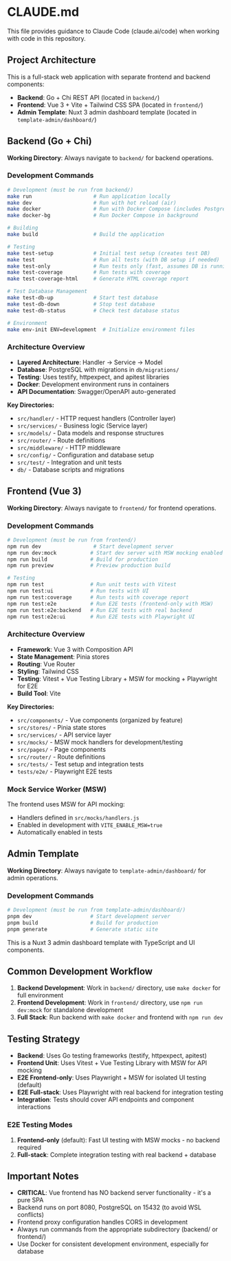 # CLAUDE.md

This file provides guidance to Claude Code (claude.ai/code) when working with code in this repository.

## Project Architecture

This is a full-stack web application with separate frontend and backend components:

- **Backend**: Go + Chi REST API (located in `backend/`)
- **Frontend**: Vue 3 + Vite + Tailwind CSS SPA (located in `frontend/`) 
- **Admin Template**: Nuxt 3 admin dashboard template (located in `template-admin/dashboard/`)

## Backend (Go + Chi)

**Working Directory**: Always navigate to `backend/` for backend operations.

### Development Commands

```bash
# Development (must be run from backend/)
make run                    # Run application locally
make dev                    # Run with hot reload (air)
make docker                 # Run with Docker Compose (includes PostgreSQL)
make docker-bg              # Run Docker Compose in background

# Building
make build                  # Build the application

# Testing
make test-setup             # Initial test setup (creates test DB)
make test                   # Run all tests (with DB setup if needed)
make test-only              # Run tests only (fast, assumes DB is running)
make test-coverage          # Run tests with coverage
make test-coverage-html     # Generate HTML coverage report

# Test Database Management
make test-db-up             # Start test database
make test-db-down           # Stop test database
make test-db-status         # Check test database status

# Environment
make env-init ENV=development  # Initialize environment files
```

### Architecture Overview

- **Layered Architecture**: Handler → Service → Model
- **Database**: PostgreSQL with migrations in `db/migrations/`
- **Testing**: Uses testify, httpexpect, and apitest libraries
- **Docker**: Development environment runs in containers
- **API Documentation**: Swagger/OpenAPI auto-generated

**Key Directories:**
- `src/handler/` - HTTP request handlers (Controller layer)
- `src/services/` - Business logic (Service layer)  
- `src/models/` - Data models and response structures
- `src/router/` - Route definitions
- `src/middleware/` - HTTP middleware
- `src/config/` - Configuration and database setup
- `src/test/` - Integration and unit tests
- `db/` - Database scripts and migrations

## Frontend (Vue 3)

**Working Directory**: Always navigate to `frontend/` for frontend operations.

### Development Commands

```bash
# Development (must be run from frontend/)
npm run dev                 # Start development server
npm run dev:mock           # Start dev server with MSW mocking enabled
npm run build              # Build for production
npm run preview            # Preview production build

# Testing
npm run test               # Run unit tests with Vitest
npm run test:ui            # Run tests with UI
npm run test:coverage      # Run tests with coverage report
npm run test:e2e           # Run E2E tests (frontend-only with MSW)
npm run test:e2e:backend   # Run E2E tests with real backend
npm run test:e2e:ui        # Run E2E tests with Playwright UI
```

### Architecture Overview

- **Framework**: Vue 3 with Composition API
- **State Management**: Pinia stores
- **Routing**: Vue Router
- **Styling**: Tailwind CSS
- **Testing**: Vitest + Vue Testing Library + MSW for mocking + Playwright for E2E
- **Build Tool**: Vite

**Key Directories:**
- `src/components/` - Vue components (organized by feature)
- `src/stores/` - Pinia state stores
- `src/services/` - API service layer
- `src/mocks/` - MSW mock handlers for development/testing
- `src/pages/` - Page components
- `src/router/` - Route definitions
- `src/tests/` - Test setup and integration tests
- `tests/e2e/` - Playwright E2E tests

### Mock Service Worker (MSW)

The frontend uses MSW for API mocking:
- Handlers defined in `src/mocks/handlers.js`
- Enabled in development with `VITE_ENABLE_MSW=true`
- Automatically enabled in tests

## Admin Template

**Working Directory**: Always navigate to `template-admin/dashboard/` for admin operations.

### Development Commands

```bash
# Development (must be run from template-admin/dashboard/)
pnpm dev                   # Start development server
pnpm build                 # Build for production
pnpm generate              # Generate static site
```

This is a Nuxt 3 admin dashboard template with TypeScript and UI components.

## Common Development Workflow

1. **Backend Development**: Work in `backend/` directory, use `make docker` for full environment
2. **Frontend Development**: Work in `frontend/` directory, use `npm run dev:mock` for standalone development
3. **Full Stack**: Run backend with `make docker` and frontend with `npm run dev`

## Testing Strategy

- **Backend**: Uses Go testing frameworks (testify, httpexpect, apitest)
- **Frontend Unit**: Uses Vitest + Vue Testing Library with MSW for API mocking
- **E2E Frontend-only**: Uses Playwright + MSW for isolated UI testing (default)
- **E2E Full-stack**: Uses Playwright with real backend for integration testing
- **Integration**: Tests should cover API endpoints and component interactions

### E2E Testing Modes
1. **Frontend-only** (default): Fast UI testing with MSW mocks - no backend required
2. **Full-stack**: Complete integration testing with real backend + database

## Important Notes

- **CRITICAL**: Vue frontend has NO backend server functionality - it's a pure SPA
- Backend runs on port 8080, PostgreSQL on 15432 (to avoid WSL conflicts)
- Frontend proxy configuration handles CORS in development
- Always run commands from the appropriate subdirectory (backend/ or frontend/)
- Use Docker for consistent development environment, especially for database